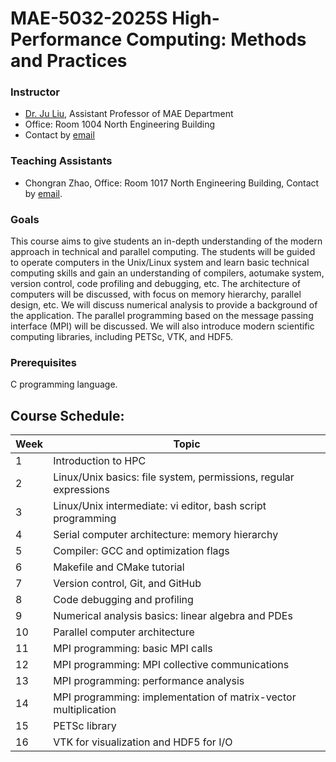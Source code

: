# MAE-5032-2025S High-Performance Computing: Methods and Practices

### Instructor
- [Dr. Ju Liu](https://ju-liu.github.io), Assistant Professor of MAE Department
- Office: Room 1004 North Engineering Building
- Contact by [email](mailto:liuj36@sustech.edu.cn)

### Teaching Assistants
- Chongran Zhao, Office: Room 1017 North Engineering Building, Contact by [email](mailto:12332529@mail.sustech.edu.cn).

### Goals
This course aims to give students an in-depth understanding of the modern approach in technical and parallel computing. The students will be guided to operate computers in the Unix/Linux system and learn basic technical computing skills and gain an understanding of compilers, aotumake system, version control, code profiling and debugging, etc. The architecture of computers will be discussed, with focus on memory hierarchy, parallel design, etc. We will discuss numerical analysis to provide a background of the application. The parallel programming based on the message passing interface (MPI) will be discussed. We will also introduce modern scientific computing libraries, including PETSc, VTK, and HDF5.

### Prerequisites
C programming language.

## Course Schedule:
| Week  | Topic |
|-------|--------------------------------------------------|
| 1     | Introduction to HPC |
| 2     | Linux/Unix basics: file system, permissions, regular expressions |
| 3     | Linux/Unix intermediate: vi editor, bash script programming |
| 4     | Serial computer architecture: memory hierarchy |
| 5     | Compiler: GCC and optimization flags |
| 6     | Makefile and CMake tutorial |
| 7     | Version control, Git, and GitHub |
| 8     | Code debugging and profiling |
| 9     | Numerical analysis basics: linear algebra and PDEs |
| 10    | Parallel computer architecture |
| 11    | MPI programming: basic MPI calls |
| 12    | MPI programming: MPI collective communications |
| 13    | MPI programming: performance analysis |
| 14    | MPI programming: implementation of matrix-vector multiplication |
| 15    | PETSc library |
| 16    | VTK for visualization and HDF5 for I/O |
